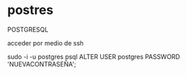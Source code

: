 # postres
POSTGRESQL 


acceder por medio de ssh

sudo -i -u postgres
psql
ALTER USER postgres PASSWORD 'NUEVACONTRASEÑA';


